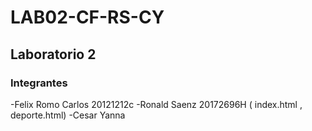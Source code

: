 # LAB02-CF-RS-CY
## Laboratorio 2
### Integrantes

-Felix Romo Carlos   20121212c
-Ronald Saenz   20172696H ( index.html , deporte.html)
-Cesar Yanna

